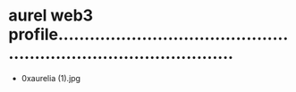 # aurel web3 profile.......................................................................................
- 0xaurelia (1).jpg
